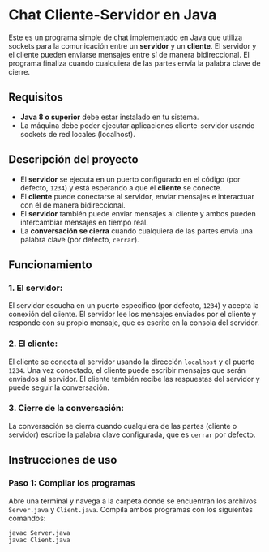 # Chat Cliente-Servidor en Java

Este es un programa simple de chat implementado en Java que utiliza sockets para la comunicación entre un **servidor** y un **cliente**. El servidor y el cliente pueden enviarse mensajes entre sí de manera bidireccional. El programa finaliza cuando cualquiera de las partes envía la palabra clave de cierre.

## Requisitos

- **Java 8 o superior** debe estar instalado en tu sistema.
- La máquina debe poder ejecutar aplicaciones cliente-servidor usando sockets de red locales (localhost).

## Descripción del proyecto

- El **servidor** se ejecuta en un puerto configurado en el código (por defecto, `1234`) y está esperando a que el **cliente** se conecte.
- El **cliente** puede conectarse al servidor, enviar mensajes e interactuar con él de manera bidireccional.
- El **servidor** también puede enviar mensajes al cliente y ambos pueden intercambiar mensajes en tiempo real.
- La **conversación se cierra** cuando cualquiera de las partes envía una palabra clave (por defecto, `cerrar`).

## Funcionamiento

### 1. El servidor:

El servidor escucha en un puerto específico (por defecto, `1234`) y acepta la conexión del cliente. El servidor lee los mensajes enviados por el cliente y responde con su propio mensaje, que es escrito en la consola del servidor.

### 2. El cliente:

El cliente se conecta al servidor usando la dirección `localhost` y el puerto `1234`. Una vez conectado, el cliente puede escribir mensajes que serán enviados al servidor. El cliente también recibe las respuestas del servidor y puede seguir la conversación.

### 3. Cierre de la conversación:

La conversación se cierra cuando cualquiera de las partes (cliente o servidor) escribe la palabra clave configurada, que es `cerrar` por defecto.

## Instrucciones de uso

### Paso 1: Compilar los programas

Abre una terminal y navega a la carpeta donde se encuentran los archivos `Server.java` y `Client.java`. Compila ambos programas con los siguientes comandos:

```bash
javac Server.java
javac Client.java
